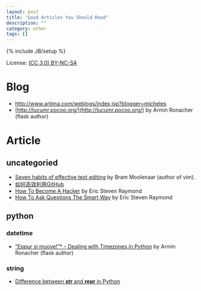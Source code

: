 ```yaml
---
layout: post
title: "Good Articles You Should Read"
description: ""
category: other
tags: []
---
```

{% include JB/setup %}

License: [(CC 3.0) BY-NC-SA](http://creativecommons.org/licenses/by-nc-sa/3.0/)

# Blog

* http://www.artima.com/weblogs/index.jsp?blogger=micheles
* [http://lucumr.pocoo.org/](http://lucumr.pocoo.org/) by Armin Ronacher (flask author)

# Article

## uncategoried

* [Seven habits of effective text editing](http://www.moolenaar.net/habits.html) by Bram Moolenaar (author of vim).
* [如何高效利用GitHub](http://www.yangzhiping.com/tech/github.html)
* [How To Become A Hacker](http://catb.org/~esr/faqs/hacker-howto.html) by Eric Steven Raymond
* [How To Ask Questions The Smart Way](http://catb.org/~esr/faqs/smart-questions.html) by Eric Steven Raymond

## python

### datetime

* [“Eppur si muove!”* – Dealing with Timezones in Python](http://lucumr.pocoo.org/2011/7/15/eppur-si-muove/) by Armin Ronacher (flask author)

### string

* [Difference between __str__ and __repr__ in Python](http://stackoverflow.com/questions/1436703/difference-between-str-and-repr-in-python)

